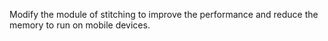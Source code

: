 Modify the module of stitching to improve the performance and reduce the memory to run on mobile devices.
